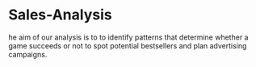 # Sales-Analysis
he aim of our analysis is to to identify patterns that determine whether a game succeeds or not to spot potential bestsellers and plan advertising campaigns.

